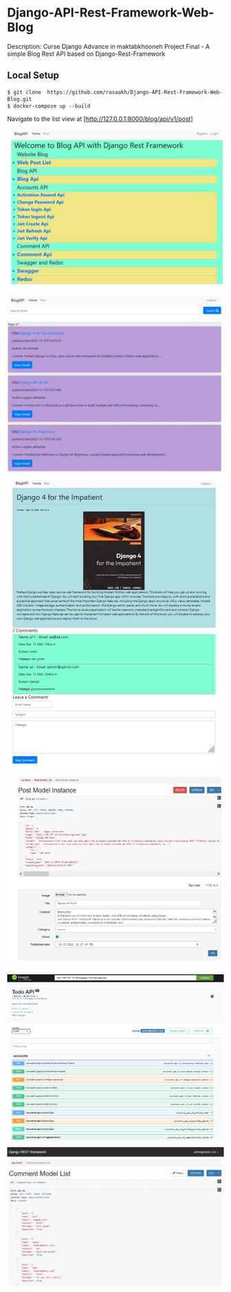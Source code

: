 # Django-API-Rest-Framework-Web-Blog

Description:
Curse Django Advance in maktabkhooneh Project Final - 
A simple Blog Rest API based on Django-Rest-Framework

## Local Setup

```
$ git clone  https://github.com/rasaakh/Django-API-Rest-Framework-Web-Blog.git
$ docker-compose up --build

```

Navigate to the list view at [http://127.0.0.1:8000/blog/api/v1/post]

![Blog list view](screenshots/1.jpg)

![Blog detail view](screenshots/4.jpg)

![Blog detail view](screenshots/6.jpg)

![Blog detail view](screenshots/7.jpg)

![Blog detail view](screenshots/10.jpg)

![Blog detail view](screenshots/11.jpg)


